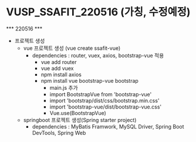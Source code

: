 # VUSP_SSAFIT_220516 (가칭, 수정예정)   
*** 220516 ***
* 프로젝트 생성   
  * vue 프로젝트 생성 (vue create ssafit-vue)
    * dependencies : router, vuex, axios, bootstrap-vue 적용
      * vue add router   
      * vue add vuex    
      * npm install axios
      * npm install vue bootstrap-vue bootstrap   
        * main.js 추가
        * import BootstrapVue from 'bootstrap-vue'
        * import 'bootstrap/dist/css/bootstrap.min.css'
        * import 'bootstrap-vue/dist/bootstrap-vue.css'
        * Vue.use(BootstrapVue)
  * springboot 프로젝트 생성(Spring starter project)
    * dependencies : MyBatis Framwork, MySQL Driver, Spring Boot DevTools, Spring Web


